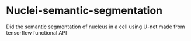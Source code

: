 # Nuclei-semantic-segmentation
Did the semantic segmentation of nucleus in a cell using U-net made from tensorflow functional API

